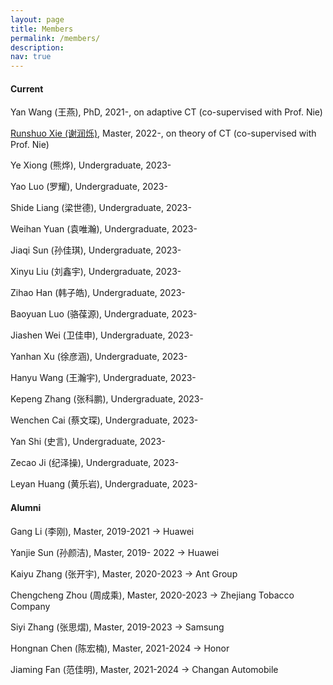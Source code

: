 ```yaml
---
layout: page
title: Members
permalink: /members/
description: 
nav: true
---
```

#### Current

Yan Wang (王燕), PhD, 2021-, on adaptive CT (co-supervised with Prof. Nie)

[Runshuo Xie (谢润烁)](https://leonicatot.github.io/), Master, 2022-, on theory of CT (co-supervised with Prof. Nie)

Ye Xiong (熊烨), Undergraduate, 2023- 

Yao Luo (罗耀), Undergraduate, 2023- 

Shide Liang (梁世德), Undergraduate, 2023- 

Weihan Yuan (袁唯瀚), Undergraduate, 2023- 

Jiaqi Sun (孙佳琪), Undergraduate, 2023- 

Xinyu Liu (刘鑫宇), Undergraduate, 2023- 

Zihao Han (韩子皓), Undergraduate, 2023- 

Baoyuan Luo (骆葆源), Undergraduate, 2023- 

Jiashen Wei (卫佳申), Undergraduate, 2023- 

Yanhan Xu (徐彦涵), Undergraduate, 2023- 

Hanyu Wang (王瀚宇), Undergraduate, 2023- 

Kepeng Zhang (张科鹏), Undergraduate, 2023- 

Wenchen Cai (蔡文琛), Undergraduate, 2023- 

Yan Shi (史言), Undergraduate, 2023- 

Zecao Ji (纪泽操), Undergraduate, 2023- 

Leyan Huang (黄乐岩), Undergraduate, 2023- 

#### Alumni

Gang Li (李刚), Master, 2019-2021 -> Huawei

Yanjie Sun (孙颜洁), Master, 2019- 2022 -> Huawei

Kaiyu Zhang (张开宇), Master, 2020-2023 -> Ant Group

Chengcheng Zhou (周成乘), Master, 2020-2023 -> Zhejiang Tobacco Company

Siyi Zhang (张思熠), Master, 2019-2023  -> Samsung

Hongnan Chen (陈宏楠), Master, 2021-2024 -> Honor

Jiaming Fan (范佳明), Master, 2021-2024 -> Changan Automobile
